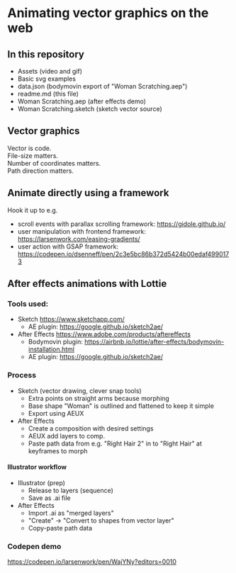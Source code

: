 # Animating vector graphics on the web

## In this repository

- Assets (video and gif)
- Basic svg examples
- data.json (bodymovin export of "Woman Scratching.aep")
- readme.md (this file)
- Woman Scratching.aep (after effects demo)
- Woman Scratching.sketch (sketch vector source)

## Vector graphics

Vector is code.<br>
File-size matters.<br>
Number of coordinates matters.<br>
Path direction matters.

## Animate directly using a framework

Hook it up to e.g.

- scroll events with parallax scrolling framework: https://gidole.github.io/
- user manipulation with frontend framework: https://larsenwork.com/easing-gradients/
- user action with GSAP framework: https://codepen.io/dsenneff/pen/2c3e5bc86b372d5424b00edaf4990173

## After effects animations with Lottie

### Tools used:

- Sketch https://www.sketchapp.com/
  - AE plugin: https://google.github.io/sketch2ae/
- After Effects https://www.adobe.com/products/aftereffects
  - Bodymovin plugin: https://airbnb.io/lottie/after-effects/bodymovin-installation.html
  - AE plugin: https://google.github.io/sketch2ae/

### Process

- Sketch (vector drawing, clever snap tools)
  - Extra points on straight arms because morphing
  - Base shape "Woman" is outlined and flattened to keep it simple
  - Export using AEUX
- After Effects
  - Create a composition with desired settings
  - AEUX add layers to comp.
  - Paste path data from e.g. "Right Hair 2" in to "Right Hair" at keyframes to morph

#### Illustrator workflow
  - Illustrator (prep)
    - Release to layers (sequence)
    - Save as .ai file
  - After Effects
    - Import .ai as "merged layers"
    - "Create" -> "Convert to shapes from vector layer"
    - Copy-paste path data

### Codepen demo

https://codepen.io/larsenwork/pen/WajYNy?editors=0010
